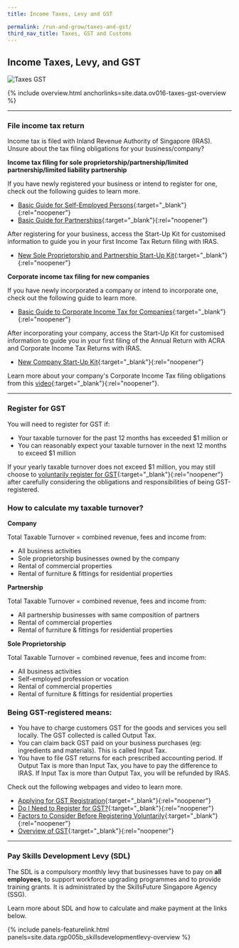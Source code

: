 ```yaml
---
title: Income Taxes, Levy and GST

permalink: /run-and-grow/taxes-and-gst/
third_nav_title: Taxes, GST and Customs
---
```



## Income Taxes, Levy, and GST

![Taxes GST](/images/grow/RunandGrow_TaxesGST.jpg)

{% include overview.html anchorlinks=site.data.ov016-taxes-gst-overview %}

---

<a name="file_income_tax_return"></a>
### File income tax return

Income tax is filed with Inland Revenue Authority of Singapore (IRAS). Unsure about the tax filing obligations for your business/company?

**Income tax filing for sole proprietorship/partnership/limited partnership/limited liability partnership**

If you have newly registered your business or intend to register for one, check out the following guides to learn more.

- [Basic Guide for Self-Employed Persons](https://www.iras.gov.sg/taxes/individual-income-tax/self-employed/new-to-self-employed-income/a-self-employed-person's-tax-obligations/basic-guide-for-self-employed-persons){:target="_blank"}{:rel="noopener"}
- [Basic Guide for Partnerships](https://www.iras.gov.sg/taxes/individual-income-tax/partnerships/new-to-partnerships/partnerships-tax-obligations/basic-guide-for-partnerships){:target="_blank"}{:rel="noopener"}

After registering for your business, access the Start-Up Kit for customised information to guide you in your first Income Tax Return filing with IRAS.

- [New Sole Proprietorship and Partnership Start-Up Kit](https://www.iras.gov.sg/taxes/individual-income-tax/self-employed/new-to-self-employed-income/sole-proprietorship-start-up-kit ){:target="_blank"}{:rel="noopener"}

**Corporate income tax filing for new companies**

If you have newly incorporated a company or intend to incorporate one, check out the following guide to learn more.

- [Basic Guide to Corporate Income Tax for Companies](https://www.iras.gov.sg/taxes/corporate-income-tax/basics-of-corporate-income-tax/basic-guide-to-corporate-income-tax-for-companies ){:target="_blank"}{:rel="noopener"}

After incorporating your company, access the Start-Up Kit for customised information to guide you in your first filing of the Annual Return with ACRA and Corporate Income Tax Returns with IRAS.

- [New Company Start-Up Kit](https://www.iras.gov.sg/taxes/corporate-income-tax/basics-of-corporate-income-tax/new-company-start-up-kit ){:target="_blank"}{:rel="noopener"}

Learn more about your company's Corporate Income Tax filing obligations from this [video](https://www.youtube.com/watch?v=CLT0Qc9abbg&feature=youtu.be){:target="_blank"}{:rel="noopener"}.

---

<a name="register_for_gst"></a>
### Register for GST

You will need to register for GST if:

- Your taxable turnover for the past 12 months has exceeded $1 million or
- You can reasonably expect your taxable turnover in the next 12 months to exceed $1 million

If your yearly taxable turnover does not exceed $1 million, you may still choose to [voluntarily register for GST](https://www.iras.gov.sg/taxes/goods-services-tax-(gst)/gst-registration-deregistration/factors-to-consider-before-registering-voluntarily-for-gst){:target="_blank"}{:rel="noopener"} after carefully considering the obligations and responsibilities of being GST-registered.

### How to calculate my taxable turnover?

**Company**

Total Taxable Turnover = combined revenue, fees and income from:

- All business activities
- Sole proprietorship businesses owned by the company
- Rental of commercial properties
- Rental of furniture & fittings for residential properties

**Partnership**

Total Taxable Turnover = combined revenue, fees and income from:

- All partnership businesses with same composition of partners
- Rental of commercial properties
- Rental of furniture & fittings for residential properties

**Sole Proprietorship**

Total Taxable Turnover = combined revenue, fees and income from:

- All business activities
- Self-employed profession or vocation
- Rental of commercial properties
- Rental of furniture & fittings for residential properties

### Being GST-registered means:

- You have to charge customers GST for the goods and services you sell locally. The GST collected is called Output Tax.
- You can claim back GST paid on your business purchases (eg: ingredients and materials). This is called Input Tax.
- You have to file GST returns for each prescribed accounting period. If Output Tax is more than Input Tax, you have to pay the difference to IRAS. If Input Tax is more than Output Tax, you will be refunded by IRAS.

Check out the following webpages and video to learn more.

- [Applying for GST Registration](https://www.iras.gov.sg/taxes/goods-services-tax-(gst)/gst-registration-deregistration/applying-for-gst-registration){:target="_blank"}{:rel="noopener"}
- [Do I Need to Register for GST?](https://www.iras.gov.sg/taxes/goods-services-tax-(gst)/gst-registration-deregistration/do-i-need-to-register-for-gst){:target="_blank"}{:rel="noopener"}
- [Factors to Consider Before Registering Voluntarily](https://www.iras.gov.sg/taxes/goods-services-tax-(gst)/gst-registration-deregistration/factors-to-consider-before-registering-voluntarily-for-gst){:target="_blank"}{:rel="noopener"}
- [Overview of GST](https://elearn.iras.gov.sg/gst/overviewofgst/){:target="_blank"}{:rel="noopener"}

---

<a name="pay_sdl"></a>
### Pay Skills Development Levy (SDL)

The SDL is a compulsory monthly levy that businesses have to pay on **all employees**, to support workforce upgrading programmes and to provide training grants. It is administrated by the SkillsFuture Singapore Agency (SSG).

Learn more about SDL and how to calculate and make payment at the links below.

{% include panels-featurelink.html panels=site.data.rgp005b_skillsdevelopmentlevy-overview %}


<script src="/jquery/jquery.min.js"></script>
<script src="/jquery/bp-menu-new-tab.js"></script>
